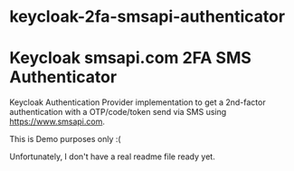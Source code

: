 # keycloak-2fa-smsapi-authenticator
# Keycloak smsapi.com 2FA SMS Authenticator

Keycloak Authentication Provider implementation to get a 2nd-factor authentication with a OTP/code/token send via SMS using https://www.smsapi.com.

This is Demo purposes only :(

Unfortunately, I don't have a real readme file ready yet.
